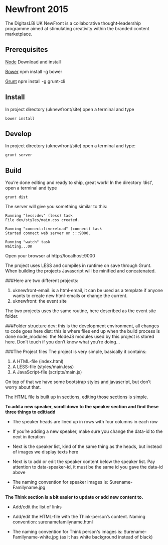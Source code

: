 # Newfront 2015
The DigitasLBi UK NewFront is a collaborative thought-leadership programme aimed at stimulating creativity within the branded content marketplace. 

## Prerequisites

[Node](https://nodejs.org/)
Download and install

[Bower](http://bower.io/)
npm install -g bower

[Grunt](http://gruntjs.com/)
npm install -g grunt-cli


## Install
In project directory (uknewfront/site) open a terminal and type 
```
bower install
```

## Develop
In project directory (uknewfront/site) open a terminal and type:
```
grunt server
```

## Build
You’re done editing and ready to ship, great work! In the directory ‘dist’, open a terminal and type
```
grunt dist
```

The server will give you something similar to this:
```
Running "less:dev" (less) task
File dev/styles/main.css created.

Running "connect:livereload" (connect) task
Started connect web server on :::9000.

Running "watch" task
Waiting...OK
```
Open your browser at http://localhost:9000

The project uses LESS and compiles in runtime on save through Grunt. When building the projects Javascript will be minified and concatenated.

###Here are two different projects:

1. uknewfront-email: is a html-email, it can be used as a template if anyone wants to create new html-emails or change the current.
2. uknewfront: the event site

The two projects uses the same routine, here described as the event site folder.

###Folder structure
dev: this is the development environment, all changes to code goes here
dist: this is where files end up when the build process is done
node_modules: the NodeJS modules used by this project is stored here. Don’t touch if you don’t know what you’re doing…

###The Project files
The project is very simple, basically it contains:

1. A HTML-file (index.html)
2. A LESS-file (styles/main.less)
3. A JavaScript-file (scripts/main.js)

On top of that we have some bootstrap styles and javascript, but don’t worry about that.

The HTML file is built up in sections, editing those sections is simple.

**To add a new speaker, scroll down to the speaker section and find these three things to edit/add**

* The speaker heads are lined up in rows with four columns in each row

* If you’re adding a new speaker, make sure you change the data-id to the next in iteration

* Next is the speaker list, kind of the same thing as the heads, but instead of images we display texts here

* Next is to add or edit the speaker content below the speaker list. Pay attention to data-speaker-id, it must be the same id you gave the data-id above

* The naming convention for speaker images is: Surename-Familyname.jpg

**The Think section is a bit easier to update or add new content to.**

* Add/edit the list of links

* Add/edit the HTML-file with the Think-person’s content. Naming convention: surenamefamilyname.html

* The naming convention for Think person's images is: Surename-Familyname-white.jpg (as it has white background instead of black)